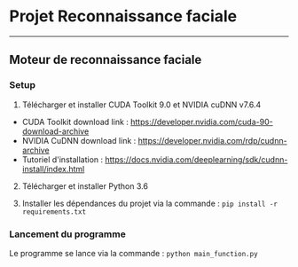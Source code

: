 # Projet Reconnaissance faciale
---

## Moteur de reconnaissance faciale

### Setup
1. Télécharger et installer CUDA Toolkit 9.0 et NVIDIA cuDNN v7.6.4
* CUDA Toolkit download link : https://developer.nvidia.com/cuda-90-download-archive
* NVIDIA CuDNN download link : https://developer.nvidia.com/rdp/cudnn-archive
* Tutoriel d'installation : https://docs.nvidia.com/deeplearning/sdk/cudnn-install/index.html

2. Télécharger et installer Python 3.6

3. Installer les dépendances du projet via la commande : `pip install -r requirements.txt`

### Lancement du programme
Le programme se lance via la commande : `python main_function.py`

